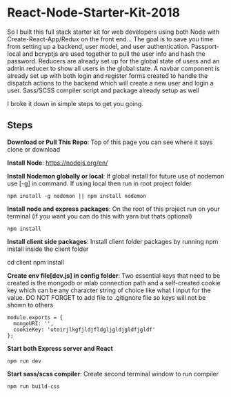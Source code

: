 # React-Node-Starter-Kit-2018

So I built this full stack starter kit for web developers using both Node with Create-React-App/Redux on the front end... The goal is to save you time from setting up a backend, user model, and user authentication. Passport-local and bcryptjs are used together to pull the user info and hash the password. Reducers are already set up for the global state of users and an admin reducer to show all users in the global state. A navbar component is already set up with both login and register forms created to handle the dispatch actions to the backend which will create a new user and login a user. Sass/SCSS compiler script and package already setup as well

I broke it down in simple steps to get you going.

**Steps**
---------

**Download or Pull This Repo**:
	Top of this page you can see where it says clone or download

 **Install Node**:
	https://nodejs.org/en/

**Install Nodemon globally or local**:
If global install for future use of nodemon use [-g] in command. If using local then run in root project folder

    npm install -g nodemon || npm install nodemon

 **Install node and express packages**:
On the root of this project run on your terminal (if you want you can do this with yarn but thats optional)
    
    npm install
    

**Install client side packages**:
Install client folder packages by running npm install inside the client folder

  cd client
  npm install

 **Create env file[dev.js] in config folder**:
Two essential keys that need to be created is the mongodb or mlab connection path and a self-created cookie key which can be any character string of choice like what I input for the value. DO NOT FORGET to add file to .gitignore file so keys will not be shown to others
    
    module.exports = {
      mongoURI: '',
      cookieKey: 'utoirjlkgfjldjfldgljgldjgldfjgldf'
    };


**Start both Express server and React**

    npm run dev

**Start sass/scss compiler**:
Create second terminal window to run compiler

    npm run build-css